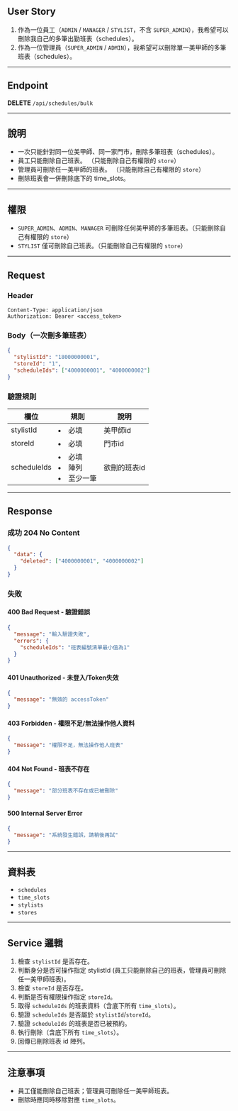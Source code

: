 ## User Story

1. 作為一位員工（`ADMIN` / `MANAGER` / `STYLIST`，不含 `SUPER_ADMIN`），我希望可以刪除我自己的多筆出勤班表（schedules）。
2. 作為一位管理員（`SUPER_ADMIN` / `ADMIN`），我希望可以刪除單一美甲師的多筆班表（schedules）。

---

## Endpoint

**DELETE** `/api/schedules/bulk`

---

## 說明

- 一次只能針對同一位美甲師、同一家門市，刪除多筆班表（schedules）。
- 員工只能刪除自己班表。 （只能刪除自己有權限的 `store`）
- 管理員可刪除任一美甲師的班表。 （只能刪除自己有權限的 `store`）
- 刪除班表會一併刪除底下的 time_slots。

---

## 權限

- `SUPER_ADMIN`、`ADMIN`、`MANAGER` 可刪除任何美甲師的多筆班表。（只能刪除自己有權限的 `store`）
- `STYLIST` 僅可刪除自己班表。（只能刪除自己有權限的 `store`）

---

## Request

### Header

```http
Content-Type: application/json
Authorization: Bearer <access_token>
```

### Body（一次刪多筆班表）

```json
{
  "stylistId": "18000000001",
  "storeId": "1",
  "scheduleIds": ["4000000001", "4000000002"]
}
```

### 驗證規則

| 欄位        | 規則                         | 說明         |
| ----------- | ---------------------------- | ------------ |
| stylistId   | <li>必填                     | 美甲師id     |
| storeId     | <li>必填                     | 門市id       |
| scheduleIds | <li>必填<li>陣列<li>至少一筆 | 欲刪的班表id |

---

## Response

### 成功 204 No Content

```json
{
  "data": {
    "deleted": ["4000000001", "4000000002"]
  }
}
```

### 失敗

#### 400 Bad Request - 驗證錯誤

```json
{
  "message": "輸入驗證失敗",
  "errors": {
    "scheduleIds": "班表編號清單最小值為1"
  }
}
```

#### 401 Unauthorized - 未登入/Token失效

```json
{
  "message": "無效的 accessToken"
}
```

#### 403 Forbidden - 權限不足/無法操作他人資料

```json
{
  "message": "權限不足，無法操作他人班表"
}
```

#### 404 Not Found - 班表不存在

```json
{
  "message": "部分班表不存在或已被刪除"
}
```

#### 500 Internal Server Error

```json
{
  "message": "系統發生錯誤，請稍後再試"
}
```

---

## 資料表

- `schedules`
- `time_slots`
- `stylists`
- `stores`

---

## Service 邏輯

1. 檢查 `stylistId` 是否存在。
2. 判斷身分是否可操作指定 stylistId (員工只能刪除自己的班表，管理員可刪除任一美甲師班表)。
3. 檢查 `storeId` 是否存在。
4. 判斷是否有權限操作指定 `storeId`。
5. 取得 `scheduleIds` 的班表資料（含底下所有 `time_slots`）。
6. 驗證 `scheduleIds` 是否屬於 `stylistId`/`storeId`。
7. 驗證 `scheduleIds` 的班表是否已被預約。
8. 執行刪除（含底下所有 `time_slots`）。
9. 回傳已刪除班表 id 陣列。

---

## 注意事項

- 員工僅能刪除自己班表；管理員可刪除任一美甲師班表。
- 刪除時應同時移除對應 `time_slots`。

